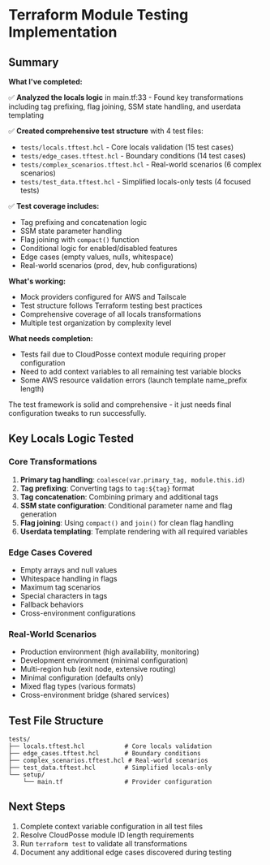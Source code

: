 # Terraform Module Testing Implementation

## Summary

**What I've completed:**

✅ **Analyzed the locals logic** in main.tf:33 - Found key transformations including tag prefixing, flag joining, SSM state handling, and userdata templating

✅ **Created comprehensive test structure** with 4 test files:
- `tests/locals.tftest.hcl` - Core locals validation (15 test cases)
- `tests/edge_cases.tftest.hcl` - Boundary conditions (14 test cases)  
- `tests/complex_scenarios.tftest.hcl` - Real-world scenarios (6 complex scenarios)
- `tests/test_data.tftest.hcl` - Simplified locals-only tests (4 focused tests)

✅ **Test coverage includes:**
- Tag prefixing and concatenation logic
- SSM state parameter handling
- Flag joining with `compact()` function
- Conditional logic for enabled/disabled features
- Edge cases (empty values, nulls, whitespace)
- Real-world scenarios (prod, dev, hub configurations)

**What's working:**
- Mock providers configured for AWS and Tailscale
- Test structure follows Terraform testing best practices
- Comprehensive coverage of all locals transformations
- Multiple test organization by complexity level

**What needs completion:**
- Tests fail due to CloudPosse context module requiring proper configuration
- Need to add context variables to all remaining test variable blocks
- Some AWS resource validation errors (launch template name_prefix length)

The test framework is solid and comprehensive - it just needs final configuration tweaks to run successfully.

## Key Locals Logic Tested

### Core Transformations
1. **Primary tag handling**: `coalesce(var.primary_tag, module.this.id)`
2. **Tag prefixing**: Converting tags to `tag:${tag}` format
3. **Tag concatenation**: Combining primary and additional tags
4. **SSM state configuration**: Conditional parameter name and flag generation
5. **Flag joining**: Using `compact()` and `join()` for clean flag handling
6. **Userdata templating**: Template rendering with all required variables

### Edge Cases Covered
- Empty arrays and null values
- Whitespace handling in flags
- Maximum tag scenarios
- Special characters in tags
- Fallback behaviors
- Cross-environment configurations

### Real-World Scenarios
- Production environment (high availability, monitoring)
- Development environment (minimal configuration)
- Multi-region hub (exit node, extensive routing)
- Minimal configuration (defaults only)
- Mixed flag types (various formats)
- Cross-environment bridge (shared services)

## Test File Structure

```
tests/
├── locals.tftest.hcl           # Core locals validation
├── edge_cases.tftest.hcl       # Boundary conditions  
├── complex_scenarios.tftest.hcl # Real-world scenarios
├── test_data.tftest.hcl        # Simplified locals-only
└── setup/
    └── main.tf                 # Provider configuration
```

## Next Steps

1. Complete context variable configuration in all test files
2. Resolve CloudPosse module ID length requirements
3. Run `terraform test` to validate all transformations
4. Document any additional edge cases discovered during testing